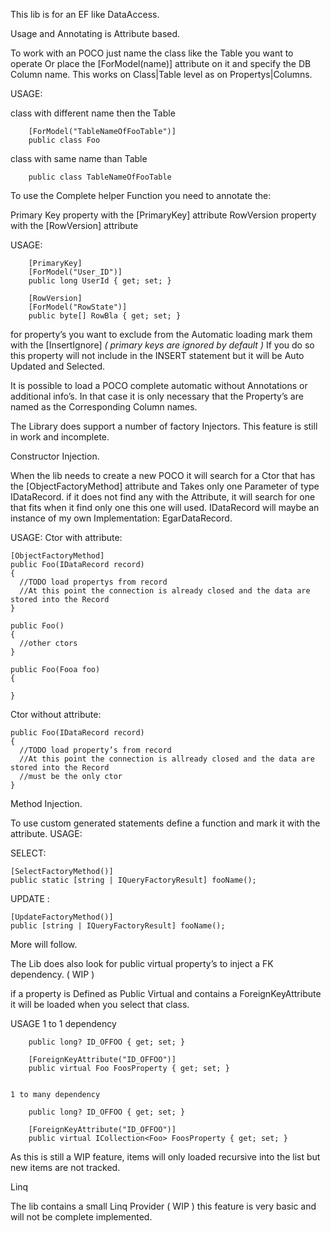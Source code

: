 This lib is for an EF like DataAccess.

Usage and Annotating is Attribute based.

To work with an POCO just name the class like the Table you want to operate Or place the [ForModel(name)] attribute on  it and specify the DB Column name. This works on Class|Table level as on Propertys|Columns.

USAGE:

class with different name then the Table
	
		[ForModel("TableNameOfFooTable")]
	    public class Foo
	
class with same name than Table
	
	    public class TableNameOfFooTable
	  
	  
To use the Complete helper Function you need to annotate the:

Primary Key property with the [PrimaryKey] attribute
RowVersion property with the [RowVersion] attribute

USAGE:

	    [PrimaryKey]
        [ForModel("User_ID")]
        public long UserId { get; set; }

        [RowVersion]
        [ForModel("RowState")]
        public byte[] RowBla { get; set; }

for property’s you want to exclude from the Automatic loading mark them with the [InsertIgnore] *( primary keys are ignored by default )*
If you do so this property will not include in the INSERT statement but it will be Auto Updated and Selected.

It is possible to load a POCO complete automatic without Annotations or additional info’s.
In that case it is only necessary that the Property’s are named as the Corresponding Column names.

The Library does support a number of factory Injectors.
This feature is still in work and incomplete.

Constructor Injection.

When the lib needs to create a new POCO it will search for a Ctor that has the [ObjectFactoryMethod] attribute and 
Takes only one Parameter of type IDataRecord. if it does not find any with the Attribute, it will search for one that fits when it find only one this one will used.
IDataRecord will maybe an instance of my own Implementation: EgarDataRecord.

USAGE:
  Ctor with attribute:
  
    [ObjectFactoryMethod]
    public Foo(IDataRecord record)
    {
      //TODO load propertys from record
      //At this point the connection is already closed and the data are stored into the Record
    }  
    
    public Foo()
    {
      //other ctors
    }  
    
    public Foo(Fooa foo)
    {
    
    }  
    
  Ctor without attribute:
  
    public Foo(IDataRecord record)
    {
      //TODO load property’s from record
      //At this point the connection is allready closed and the data are stored into the Record
      //must be the only ctor
    }

Method Injection.

To use custom generated statements define a function and mark it with the attribute.
USAGE:

  SELECT:
  
    [SelectFactoryMethod()]
    public static [string | IQueryFactoryResult] fooName();
    
  UPDATE :
  
    [UpdateFactoryMethod()]
    public [string | IQueryFactoryResult] fooName();

More will follow.

The Lib does also look for public virtual property’s to inject a FK dependency. ( WIP )

if a property is Defined as Public Virtual and contains a ForeignKeyAttribute it will be loaded when you select that class.


USAGE
	1 to 1 dependency
	
		public long? ID_OFFOO { get; set; }
		
		[ForeignKeyAttribute("ID_OFFOO")]
		public virtual Foo FoosProperty { get; set; }
		
		
	1 to many dependency
	
		public long? ID_OFFOO { get; set; }
		
		[ForeignKeyAttribute("ID_OFFOO")]
		public virtual ICollection<Foo> FoosProperty { get; set; }
		
		
As this is still a WIP feature, items will only loaded recursive into the list but new items are not tracked.

Linq

The lib contains a small Linq Provider ( WIP )
this feature is very basic and will not be complete implemented.


